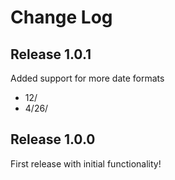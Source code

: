 # Change Log

## Release 1.0.1
Added support for more date formats
- 12/
- 4/26/

## Release 1.0.0
First release with initial functionality!